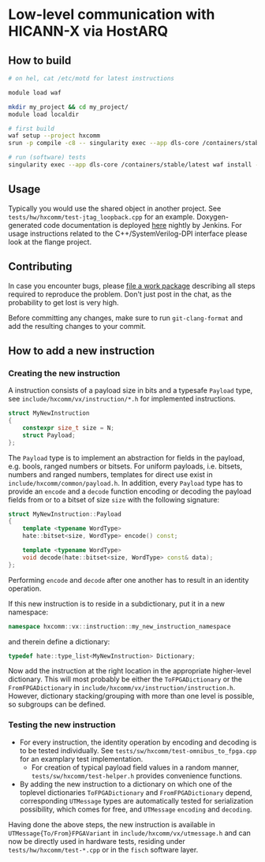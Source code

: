 # Low-level communication with HICANN-X via HostARQ

## How to build

```bash
# on hel, cat /etc/motd for latest instructions

module load waf

mkdir my_project && cd my_project/
module load localdir

# first build
waf setup --project hxcomm
srun -p compile -c8 -- singularity exec --app dls-core /containers/stable/latest waf configure install --test-execnone

# run (software) tests
singularity exec --app dls-core /containers/stable/latest waf install --test-execall
```

## Usage

Typically you would use the shared object in another project.
See `tests/hw/hxcomm/test-jtag_loopback.cpp` for an example.
Doxygen-generated code documentation is deployed [here](https://jenkins.bioai.eu/job/bld_nightly-hxcomm/Documentation_20_28hxcomm_29/) nightly by Jenkins.
For usage instructions related to the C++/SystemVerilog-DPI interface please look at the flange project.

## Contributing

In case you encounter bugs, please [file a work package](https://openproject.bioai.eu/projects/hxcomm/work_packages/) describing all steps required to reproduce the problem.
Don't just post in the chat, as the probability to get lost is very high.

Before committing any changes, make sure to run `git-clang-format` and add the resulting changes to your commit.

## How to add a new instruction

### Creating the new instruction

A instruction consists of a payload size in bits and a typesafe `Payload` type, see `include/hxcomm/vx/instruction/*.h` for implemented instructions.

```cpp
struct MyNewInstruction
{
    constexpr size_t size = N;
    struct Payload;
};
```

The `Payload` type is to implement an abstraction for fields in the payload, e.g. bools, ranged numbers or bitsets.
For uniform payloads, i.e. bitsets, numbers and ranged numbers, templates for direct use exist in `include/hxcomm/common/payload.h`.
In addition, every `Payload` type has to provide an `encode` and a `decode` function encoding or decoding the payload fields from or to a bitset of size `size` with the following signature:
```cpp
struct MyNewInstruction::Payload
{
    template <typename WordType>
    hate::bitset<size, WordType> encode() const;

    template <typename WordType>
    void decode(hate::bitset<size, WordType> const& data);
};
```
Performing `encode` and `decode` after one another has to result in an identity operation.

If this new instruction is to reside in a subdictionary, put it in a new namespace:
```cpp
namespace hxcomm::vx::instruction::my_new_instruction_namespace
```
and therein define a dictionary:
```cpp
typedef hate::type_list<MyNewInstruction> Dictionary;
```

Now add the instruction at the right location in the appropriate higher-level dictionary.
This will most probably be either the `ToFPGADictionary` or the `FromFPGADictionary` in `include/hxcomm/vx/instruction/instruction.h`.
However, dictionary stacking/grouping with more than one level is possible, so subgroups can be defined.

### Testing the new instruction

* For every instruction, the identity operation by encoding and decoding is to be tested individually.
  See `tests/sw/hxcomm/test-omnibus_to_fpga.cpp` for an examplary test implementation.
  - For creation of typical payload field values in a random manner, `tests/sw/hxcomm/test-helper.h` provides convenience functions.
* By adding the new instruction to a dictionary on which one of the toplevel dictionaries `ToFPGADictionary` and `FromFPGADictionary` depend, corresponding `UTMessage` types are automatically tested for serialization possibility, which comes for free, and `UTMessage` `encoding` and `decoding`.

Having done the above steps, the new instruction is available in `UTMessage{To/From}FPGAVariant` in `include/hxcomm/vx/utmessage.h` and can now be directly used in hardware tests, residing under `tests/hw/hxcomm/test-*.cpp` or in the `fisch` software layer.
